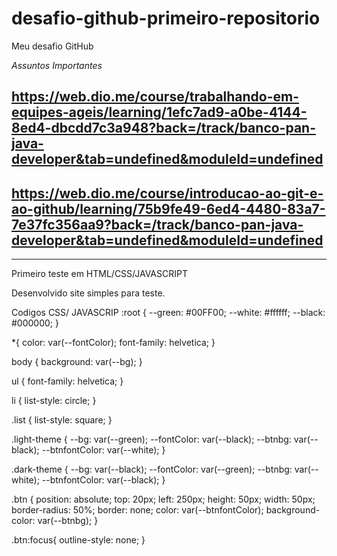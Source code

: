 # desafio-github-primeiro-repositorio
Meu desafio GitHub

*Assuntos Importantes*
## https://web.dio.me/course/trabalhando-em-equipes-ageis/learning/1efc7ad9-a0be-4144-8ed4-dbcdd7c3a948?back=/track/banco-pan-java-developer&tab=undefined&moduleId=undefined
## https://web.dio.me/course/introducao-ao-git-e-ao-github/learning/75b9fe49-6ed4-4480-83a7-7e37fc356aa9?back=/track/banco-pan-java-developer&tab=undefined&moduleId=undefined
--------------------------------------------------------------------------------------------------------------------------------------------------------
Primeiro teste em HTML/CSS/JAVASCRIPT

Desenvolvido site simples para teste.

Codigos CSS/ JAVASCRIP
:root {
    --green: #00FF00;
    --white: #ffffff;
    --black: #000000;
}

*{
    color: var(--fontColor);
    font-family: helvetica;
}

body {
    background: var(--bg);
}

ul {
    font-family: helvetica;
}

li {
    list-style: circle;
}

.list {
    list-style: square;
}

.light-theme {
    --bg: var(--green);
    --fontColor: var(--black);
    --btnbg: var(--black);
    --btnfontColor: var(--white);
}

.dark-theme {
    --bg: var(--black);
    --fontColor: var(--green);
    --btnbg: var(--white);
    --btnfontColor: var(--black);
}

.btn {
    position: absolute;
    top: 20px;
    left: 250px;
    height: 50px;
    width: 50px;
    border-radius: 50%;
    border: none;
    color: var(--btnfontColor);
    background-color: var(--btnbg);
}

.btn:focus{
    outline-style: none;
}
